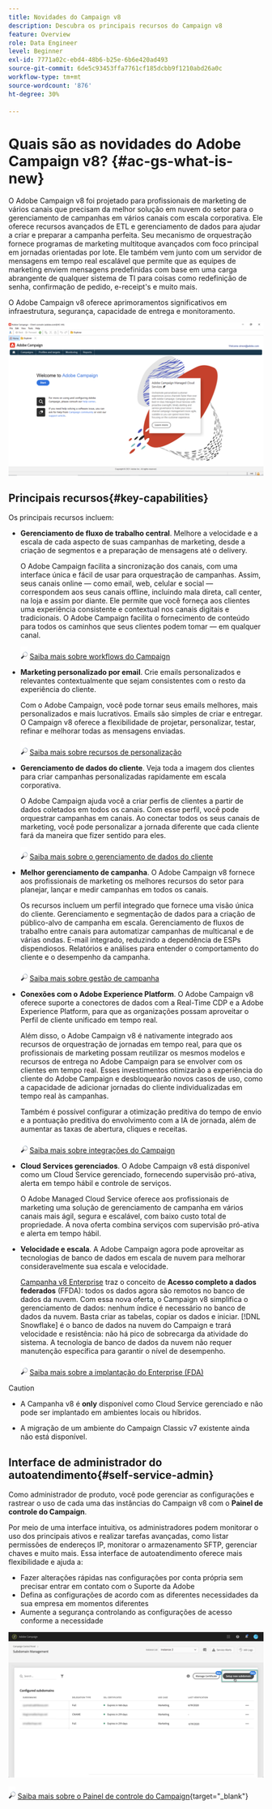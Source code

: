 ```yaml
---
title: Novidades do Campaign v8
description: Descubra os principais recursos do Campaign v8
feature: Overview
role: Data Engineer
level: Beginner
exl-id: 7771a02c-ebd4-48b6-b25e-6b6e420ad493
source-git-commit: 6de5c93453ffa7761cf185dcbb9f1210abd26a0c
workflow-type: tm+mt
source-wordcount: '876'
ht-degree: 30%

---
```


# Quais são as novidades do Adobe Campaign v8? {#ac-gs-what-is-new}

O Adobe Campaign v8 foi projetado para profissionais de marketing de vários canais que precisam da melhor solução em nuvem do setor para o gerenciamento de campanhas em vários canais com escala corporativa. Ele oferece recursos avançados de ETL e gerenciamento de dados para ajudar a criar e preparar a campanha perfeita. Seu mecanismo de orquestração fornece programas de marketing multitoque avançados com foco principal em jornadas orientadas por lote. Ele também vem junto com um servidor de mensagens em tempo real escalável que permite que as equipes de marketing enviem mensagens predefinidas com base em uma carga abrangente de qualquer sistema de TI para coisas como redefinição de senha, confirmação de pedido, e-receipt&#39;s e muito mais.

O Adobe Campaign v8 oferece aprimoramentos significativos em infraestrutura, segurança, capacidade de entrega e monitoramento.

![](assets/home-page.png)

## Principais recursos{#key-capabilities}

Os principais recursos incluem:

* **Gerenciamento de fluxo de trabalho central**. Melhore a velocidade e a escala de cada aspecto de suas campanhas de marketing, desde a criação de segmentos e a preparação de mensagens até o delivery.

   O Adobe Campaign facilita a sincronização dos canais, com uma interface única e fácil de usar para orquestração de campanhas. Assim, seus canais online — como email, web, celular e social — correspondem aos seus canais offline, incluindo mala direta, call center, na loja e assim por diante. Ele permite que você forneça aos clientes uma experiência consistente e contextual nos canais digitais e tradicionais. O Adobe Campaign facilita o fornecimento de conteúdo para todos os caminhos que seus clientes podem tomar — em qualquer canal.

   ![](../assets/do-not-localize/glass.png) [Saiba mais sobre workflows do Campaign](../config/workflows.md)

* **Marketing personalizado por email**. Crie emails personalizados e relevantes contextualmente que sejam consistentes com o resto da experiência do cliente.

   Com o Adobe Campaign, você pode tornar seus emails melhores, mais personalizados e mais lucrativos. Emails são simples de criar e entregar. O Campaign v8 oferece a flexibilidade de projetar, personalizar, testar, refinar e melhorar todas as mensagens enviadas.

   ![](../assets/do-not-localize/glass.png) [Saiba mais sobre recursos de personalização](create-message.md)

* **Gerenciamento de dados do cliente**. Veja toda a imagem dos clientes para criar campanhas personalizadas rapidamente em escala corporativa.

   O Adobe Campaign ajuda você a criar perfis de clientes a partir de dados coletados em todos os canais. Com esse perfil, você pode orquestrar campanhas em canais. Ao conectar todos os seus canais de marketing, você pode personalizar a jornada diferente que cada cliente fará da maneira que fizer sentido para eles.

   ![](../assets/do-not-localize/glass.png) [Saiba mais sobre o gerenciamento de dados do cliente](audiences.md)

* **Melhor gerenciamento de campanha**. O Adobe Campaign v8 fornece aos profissionais de marketing os melhores recursos do setor para planejar, lançar e medir campanhas em todos os canais.

   Os recursos incluem um perfil integrado que fornece uma visão única do cliente. Gerenciamento e segmentação de dados para a criação de público-alvo de campanha em escala. Gerenciamento de fluxos de trabalho entre canais para automatizar campanhas de multicanal e de várias ondas. E-mail integrado, reduzindo a dependência de ESPs dispendiosos. Relatórios e análises para entender o comportamento do cliente e o desempenho da campanha.

   ![](../assets/do-not-localize/glass.png) [Saiba mais sobre gestão de campanha](campaigns.md)


* **Conexões com o Adobe Experience Platform**. O Adobe Campaign v8 oferece suporte a conectores de dados com a Real-Time CDP e a Adobe Experience Platform, para que as organizações possam aproveitar o Perfil de cliente unificado em tempo real.

   Além disso, o Adobe Campaign v8 é nativamente integrado aos recursos de orquestração de jornadas em tempo real, para que os profissionais de marketing possam reutilizar os mesmos modelos e recursos de entrega no Adobe Campaign para se envolver com os clientes em tempo real. Esses investimentos otimizarão a experiência do cliente do Adobe Campaign e desbloquearão novos casos de uso, como a capacidade de adicionar jornadas do cliente individualizadas em tempo real às campanhas.

   Também é possível configurar a otimização preditiva do tempo de envio e a pontuação preditiva do envolvimento com a IA de jornada, além de aumentar as taxas de abertura, cliques e receitas.

   ![](../assets/do-not-localize/glass.png) [Saiba mais sobre integrações do Campaign](../connect/integration.md)


* **Cloud Services gerenciados**. O Adobe Campaign v8 está disponível como um Cloud Service gerenciado, fornecendo supervisão pró-ativa, alerta em tempo hábil e controle de serviços.

   O Adobe Managed Cloud Service oferece aos profissionais de marketing uma solução de gerenciamento de campanha em vários canais mais ágil, segura e escalável, com baixo custo total de propriedade. A nova oferta combina serviços com supervisão pró-ativa e alerta em tempo hábil.

* **Velocidade e escala**. A Adobe Campaign agora pode aproveitar as tecnologias de banco de dados em escala de nuvem para melhorar consideravelmente sua escala e velocidade.

   [Campanha v8 Enterprise](../architecture/enterprise-deployment.md) traz o conceito de **Acesso completo a dados federados** (FFDA): todos os dados agora são remotos no banco de dados da nuvem. Com essa nova oferta, o Campaign v8 simplifica o gerenciamento de dados: nenhum índice é necessário no banco de dados da nuvem. Basta criar as tabelas, copiar os dados e iniciar. [!DNL Snowflake] é o banco de dados na nuvem do Campaign e trará velocidade e resistência: não há pico de sobrecarga da atividade do sistema. A tecnologia de banco de dados da nuvem não requer manutenção específica para garantir o nível de desempenho.

   ![](../assets/do-not-localize/glass.png) [Saiba mais sobre a implantação do Enterprise (FDA)](../architecture/enterprise-deployment.md)


>[!CAUTION]
>
>* A Campanha v8 é **only** disponível como Cloud Service gerenciado e não pode ser implantado em ambientes locais ou híbridos.
>
>* A migração de um ambiente do Campaign Classic v7 existente ainda não está disponível.




## Interface de administrador do autoatendimento{#self-service-admin}

Como administrador de produto, você pode gerenciar as configurações e rastrear o uso de cada uma das instâncias do Campaign v8 com o **Painel de controle do Campaign**.

Por meio de uma interface intuitiva, os administradores podem monitorar o uso dos principais ativos e realizar tarefas avançadas, como listar permissões de endereços IP, monitorar o armazenamento SFTP, gerenciar chaves e muito mais. Essa interface de autoatendimento oferece mais flexibilidade e ajuda a:

* Fazer alterações rápidas nas configurações por conta própria sem precisar entrar em contato com o Suporte da Adobe
* Defina as configurações de acordo com as diferentes necessidades da sua empresa em momentos diferentes
* Aumente a segurança controlando as configurações de acesso conforme a necessidade

![](assets/subdomain1.png)

![](../assets/do-not-localize/glass.png) [Saiba mais sobre o Painel de controle do Campaign](https://experienceleague.adobe.com/docs/control-panel/using/discover-control-panel/key-features.html?lang=pt-BR){target=&quot;_blank&quot;}


